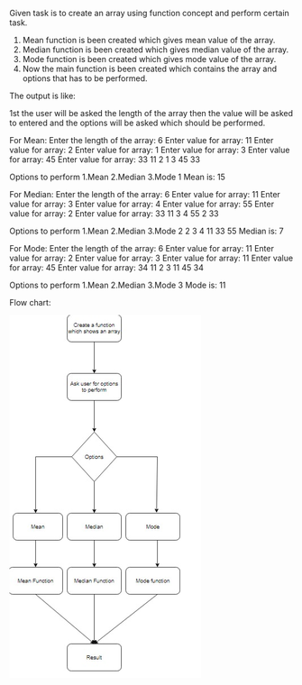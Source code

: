 Given task is to create an array using function concept and perform certain task.

1. Mean function is been created which gives mean value of the array.
2. Median function is been created which gives median value of the array.
3. Mode function is been created which gives mode value of the array.
4. Now the main function is been created which contains the array and options that has to be performed.

The output is like:

1st the user will be asked the length of the array then the value will be asked to entered and the options will be asked which should be performed.

For Mean:
Enter the length of the array: 
6
Enter value for array:
11
Enter value for array:
2
Enter value for array:
1
Enter value for array:
3
Enter value for array:
45
Enter value for array:
33
11 2 1 3 45 33

Options to perform
1.Mean
2.Median
3.Mode
1
Mean is: 15

For Median:
Enter the length of the array: 
6
Enter value for array:
11
Enter value for array:
3
Enter value for array:
4
Enter value for array:
55
Enter value for array:
2
Enter value for array:
33
11 3 4 55 2 33

Options to perform
1.Mean
2.Median
3.Mode
2
2 3 4 11 33 55 
Median is: 7

For Mode:
Enter the length of the array: 
6
Enter value for array:
11
Enter value for array:
2
Enter value for array:
3
Enter value for array:
11
Enter value for array:
45
Enter value for array:
34
11 2 3 11 45 34

Options to perform
1.Mean
2.Median
3.Mode
3
Mode is: 11

Flow chart:

![Flow Chart](./Images/flowchart.jpeg)